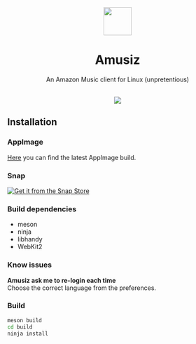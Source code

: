 <div align="center">
  <img src="https://raw.githubusercontent.com/mirkobrombin/Amusiz/master/data/pm.mirko.Amusiz.svg" width="64">
  <h1 align="center">Amusiz</h1>
  <p align="center">An Amazon Music client for Linux (unpretentious)</p>
</div>

<br />

<div align="center">
    <img  src="https://raw.githubusercontent.com/mirkobrombin/Amusiz/main/data/screenshot.png">
</div>

## Installation

### AppImage
[Here](https://github.com/mirkobrombin/Amusiz/releases) you can find the latest AppImage build.

### Snap
[![Get it from the Snap Store](https://snapcraft.io/static/images/badges/en/snap-store-black.svg)](https://snapcraft.io/amusiz)

### Build dependencies
- meson
- ninja
- libhandy
- WebKit2

### Know issues
**Amusiz ask me to re-login each time**  
Choose the correct language from the preferences.

### Build
```bash
meson build
cd build
ninja install
```
